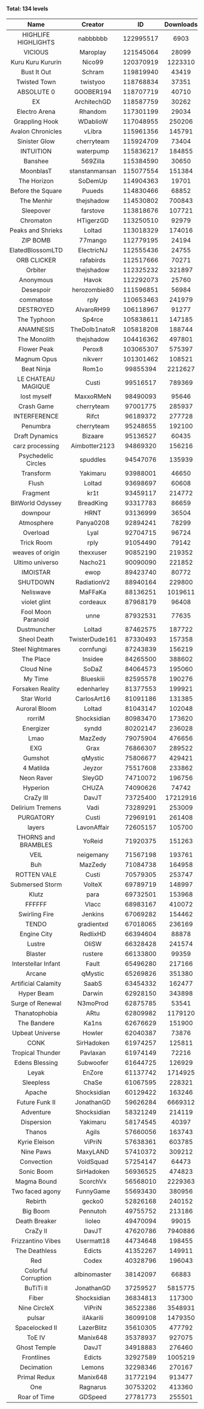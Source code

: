 #### Total: 134 levels

| Name | Creator | ID | Downloads | Likes |
|:---:|:---:|:---:|:---:|:---:|
| HIGHLIFE HIGHLIGHTS | nabbbbbb | 122995517 | 6903 | 275
| VICIOUS | Maroplay | 121545064 | 28099 | 954
| Kuru Kuru Kururin | Nico99 | 120370919 | 1223310 | 21633
| Bust It Out | Schram | 119819940 | 43419 | 1213
| Twisted Town | twistyoo | 118768834 | 37351 | 702
| ABSOLUTE 0 | GOOBER194 | 118707719 | 40710 | 1365
| EX | ArchitechGD | 118587759 | 30262 | 784
| Electro Arena | Rhandom | 117301199 | 29034 | 791
| Grappling Hook | WDablioW | 117048955 | 250206 | 5059
| Avalon Chronicles | vLibra | 115961356 | 145791 | 4213
| Sinister Glow | cherryteam | 115924709 | 73404 | 2523
| INTUITION | waterpump | 115836217 | 184855 | 2773
| Banshee | 569Zilla | 115384590 | 30650 | 1136
| MoonblasT | stanstanmansan | 115077554 | 151384 | 4998
| The Horizon  | SoDemUp | 114904363 | 19701 | 720
| Before the Square | Puueds | 114830466 | 68852 | 2258
| The Menhir | thejshadow | 114530802 | 700843 | 20363
| Sleepover | farstove | 113818676 | 107721 | 4633
| Chromaton | HTigerzGD | 113250510 | 92979 | 3378
| Peaks and Shrieks | Loltad | 113018329 | 174016 | 6607
| ZIP BOMB | 77mango | 112779195 | 24194 | 861
| ElatedBlossomLTD | ElectricNJ | 112555436 | 24755 | 840
| ORB CLICKER | rafabirds | 112517666 | 70271 | 3089
| Orbiter | thejshadow | 112325232 | 321897 | 9345
| Anonymous | Havok | 112292073 | 25760 | 972
| Desespoir | herozombie80 | 111596851 | 56984 | 2685
| commatose | rply | 110653463 | 241979 | 12667
| DESTROYED | AlvaroRH99 | 106118967 | 91277 | 2912
| The Typhoon | Sp4rce | 105838611 | 147185 | 5803
| ANAMNESIS | TheDolb1natoR | 105818208 | 188744 | 9975
| The Monolith | thejshadow | 104416362 | 497801 | 10515
| Flower Peak | Perox8 | 103065307 | 575397 | 16910
| Magnum Opus | nikverr | 101301462 | 108521 | 3340
| Beat Ninja | Rom1o | 99855394 | 2212627 | 101302
| LE CHATEAU MAGIQUE | Custi | 99516517 | 789369 | 24303
| lost myself | MaxxoRMeN | 98490093 | 95646 | 5217
| Crash Game | cherryteam | 97001775 | 285937 | 14138
| INTERFERENCE | Rifct | 96189372 | 277728 | 10152
| Penumbra | cherryteam | 95248655 | 192100 | 10191
| Draft Dynamics | Bizaare | 95136527 | 60435 | 3421
| carz processing | Aimbotter2123 | 94869320 | 156216 | 4397
| Psychedelic Circles | spuddles | 94547076 | 135939 | 5643
| Transform | Yakimaru | 93988001 | 46650 | 2022
| Flush | Loltad | 93698697 | 60608 | 2832
| Fragment | kr1t | 93459117 | 214772 | 6845
| BitWorld Odyssey | BreadKing | 93317783 | 86659 | 5010
| downpour | HRNT | 93136999 | 36504 | 2049
| Atmosphere | Panya0208 | 92894241 | 78299 | 5130
| Overload | Lyal | 92704715 | 96724 | 5375
| Trick Room | rply | 91054490 | 79142 | 3539
| weaves of origin  | thexxuser | 90852190 | 219352 | 7654
| Ultimo universo | Nacho21 | 90090090 | 221852 | 12694
| IMOISTAR | ewop | 89423740 | 80772 | 4039
| SHUTDOWN | RadiationV2 | 88940164 | 229800 | 8794
| Neliswave | MaFFaKa | 88136251 | 1019611 | 42605
| violet glint | cordeaux | 87968179 | 96408 | 3984
| Fool Moon Paranoid | unne | 87932531 | 77635 | 3599
| Dustmuncher | Loltad | 87462575 | 187722 | 7320
| Sheol Death | TwisterDude161 | 87330493 | 157358 | 5839
| Steel Nightmares | cornfungi | 87243839 | 156219 | 6386
| The  Place | Insidee | 84265500 | 388602 | 10574
| Cloud Nine | SoDaZ | 84064573 | 195060 | 7299
| My Time | Blueskiii | 82595578 | 190276 | 11120
| Forsaken Reality | edenharley | 81377553 | 199921 | 8578
| Star World | CarlosArt16 | 81091186 | 131385 | 7074
| Auroral Bloom | Loltad | 81043147 | 102048 | 5876
| rorriM | Shocksidian | 80983470 | 173620 | 7726
| Energizer | syndd | 80202147 | 236028 | 13033
| Lmao | MazZedy | 79075904 | 476656 | 25135
| EXG | Grax | 76866307 | 289522 | 14633
| Gumshot | qMystic | 75806677 | 429421 | 22719
| 4 Matilda | Jeyzor | 75517608 | 233862 | 10729
| Neon Raver | SleyGD | 74710072 | 196756 | 7979
| Hyperion | CHUZA | 74090626 | 74742 | 4042
| CraZy III | DavJT | 73725400 | 17212916 | 818683
| Delirium Tremens | Vadi | 73289291 | 253009 | 12821
| PURGATORY | Custi | 72969191 | 261408 | 12089
| layers | LavonAffair | 72605157 | 105700 | 4919
| THORNS and BRAMBLES | YoReid | 71920375 | 151263 | 7741
| VEIL | neigemany | 71567198 | 193761 | 9054
| Buh | MazZedy | 71084738 | 164958 | 9794
| ROTTEN VALE | Custi | 70579305 | 253747 | 11355
| Submersed Storm |  VolteX | 69789719 | 148997 | 7188
| Klutz | para | 69732501 | 153968 | 7419
| FFFFFF | Vlacc | 68983167 | 410072 | 17787
| Swirling Fire | Jenkins | 67069282 | 154462 | 7685
| TENDO | gradientxd | 67018065 | 236169 | 15057
| Engine City | RedlixHD | 66394604 | 88878 | 5434
| Lustre | OliSW | 66328428 | 241574 | 7085
| Blaster | rustere | 66133800 | 99359 | 4030
| Interstellar Infant | Fault | 65496280 | 217166 | 15362
| Arcane | qMystic | 65269826 | 351380 | 25908
| Artificial Calamity | SaabS | 63454332 | 162477 | 5156
| Hyper Beam | Darwin | 62928150 | 343898 | 10099
| Surge of Renewal | N3moProd | 62875785 | 53541 | 3341
| Thanatophobia | ARtu | 62809982 | 1179120 | 66101
| The Bandere | Ka1ns | 62676629 | 151900 | 5357
| Upbeat Universe | Howler | 62040387 | 73876 | 4113
| CONK | SirHadoken | 61974257 | 125811 | 5140
| Tropical Thunder | Pavlaxan | 61974149 | 72216 | 4150
| Edens Blessing | Subwoofer | 61644725 | 126929 | 6933
| Leyak | EnZore | 61137742 | 1714925 | 96211
| Sleepless | ChaSe | 61067595 | 228321 | 12829
| Apache | Shocksidian | 60129422 | 163246 | 7777
| Future Funk II | JonathanGD | 59626284 | 6669312 | 308720
| Adventure | Shocksidian | 58321249 | 214119 | 7512
| Dispersion | Yakimaru | 58174545 | 40397 | 2175
| Thanos | Agils | 57660056 | 163743 | 10084
| Kyrie Eleison | ViPriN | 57638361 | 603785 | 25696
| Nine Paws | MaxyLAND | 57410372 | 309212 | 17722
| Convection | VoidSquad | 57254147 | 64473 | 3088
| Sonic Boom | SirHadoken | 56936525 | 474823 | 14209
| Magma Bound | ScorchVx | 56568010 | 2229363 | 137450
| Two faced agony | FunnyGame | 55693430 | 380956 | 17912
| Rebirth | gecko0 | 52826168 | 240152 | 15410
| Big Boom | Pennutoh | 49755752 | 213186 | 13056
| Death Breaker | lioleo | 49470094 | 99015 | 4376
| CraZy II | DavJT | 47620786 | 7940886 | 338858
| Frizzantino Vibes | Usermatt18 | 44734648 | 198455 | 13377
| The Deathless | Edicts | 41352267 | 149911 | 10155
| Red | Codex | 40328796 | 196043 | 12090
| Colorful Corruption | albinomaster | 38142097 | 66883 | 2752
| BuTiTi II | JonathanGD | 37259527 | 5815775 | 293739
| Fiber | Shocksidian | 36834813 | 117300 | 9363
| Nine CircleX | ViPriN | 36522386 | 3548931 | 139140
| pulsar | iIAkariIi | 36099108 | 1479350 | 159070
| Spacelocked II | LazerBlitz | 35610305 | 477792 | 31995
| ToE IV  | Manix648 | 35378937 | 927075 | 51649
| Ghost Temple | DavJT | 34918883 | 276460 | 16518
| Frontlines | Edicts | 32927589 | 1005219 | 58992
| Decimation | Lemons | 32298346 | 270167 | 20459
| Primal Redux | Manix648 | 31772194 | 913477 | 62161
| One | Ragnarus | 30753202 | 413360 | 25324
| Roar of Time | GDSpeed | 27781773 | 255501 | 18866
